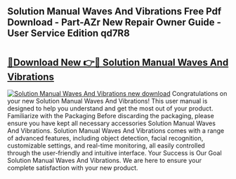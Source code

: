 ## Solution Manual Waves And Vibrations Free Pdf Download - Part-AZr New Repair Owner Guide - User Service Edition qd7R8

# <h2><a href="http://bc75834.oget.top/?id=Solution+Manual+Waves+And+Vibrations">🔗Download New 👉🔴 Solution Manual Waves And Vibrations</a></h2>

[![Solution Manual Waves And Vibrations new download](https://i.imgur.com/5g1atiW.png)](http://bc75834.oget.top/?id=Solution+Manual+Waves+And+Vibrations)
Congratulations on your new Solution Manual Waves And Vibrations! This user manual is designed to help you understand and get the most out of your product. Familiarize with the Packaging Before discarding the packaging, please ensure you have kept all necessary accessories Solution Manual Waves And Vibrations. Solution Manual Waves And Vibrations comes with a range of advanced features, including object detection, facial recognition, customizable settings, and real-time monitoring, all easily controlled through the user-friendly and intuitive interface. Your Success is Our Goal Solution Manual Waves And Vibrations. We are here to ensure your complete satisfaction with your new product.

